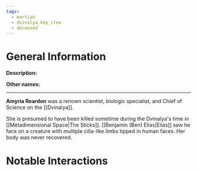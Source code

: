 ```yaml
---
tags:
  - martian
  - dvinalya_key_crew
  - deceased
---
```

# General Information
**Description:** 

**Other names:** 

---
**Amyria Reardon** was a renown scientist, biologic specialist, and Chief of Science on the [[Dvinalya]].

She is presumed to have been killed sometime during the Dvinalya's time in [[Metadimensional Space|The Sticks]]. [[Benjamin (Ben) Elias|Elias]] saw he face on a creature with multiple cilia-like limbs tipped in human faces. Her body was never recovered.

# Notable Interactions
